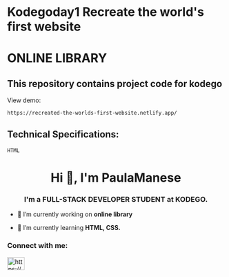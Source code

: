 # Kodegoday1 Recreate the world's first website
# ONLINE LIBRARY


## This repository contains project code for kodego

View demo: 

```bash
https://recreated-the-worlds-first-website.netlify.app/
```

## Technical Specifications:

```
HTML
```

<h1 align="center">Hi 👋, I'm PaulaManese</h1>
<h3 align="center">I'm a FULL-STACK DEVELOPER STUDENT at KODEGO.</h3>

- 🔭 I’m currently working on **online library**

- 🌱 I’m currently learning **HTML, CSS.**

<h3 align="left">Connect with me:</h3>
<p align="left">
<a href="https://linkedin.com/in/https://www.linkedin.com/in/paula-manese-b32a64197/" target="blank"><img align="center" src="https://raw.githubusercontent.com/rahuldkjain/github-profile-readme-generator/master/src/images/icons/Social/linked-in-alt.svg" alt="https://www.linkedin.com/in/paula-manese-b32a64197/" height="30" width="40" /></a>
</p>
